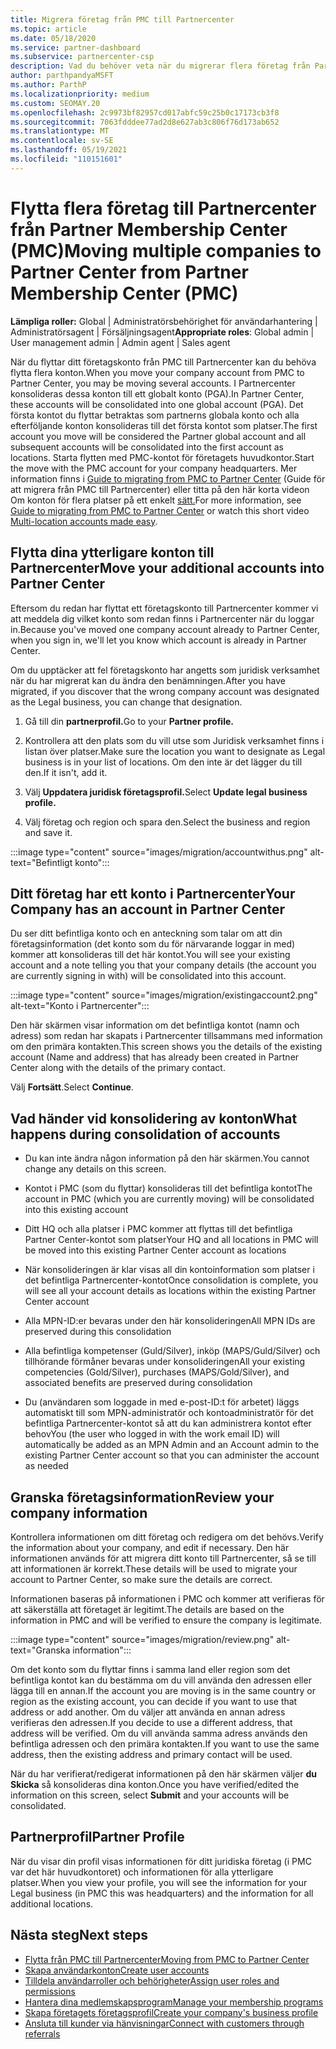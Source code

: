 ```yaml
---
title: Migrera företag från PMC till Partnercenter
ms.topic: article
ms.date: 05/18/2020
ms.service: partner-dashboard
ms.subservice: partnercenter-csp
description: Vad du behöver veta när du migrerar flera företag från Partner Membership Center (PMC) till Partnercenter och konsoliderar dem till ett partner globalt konto.
author: parthpandyaMSFT
ms.author: ParthP
ms.localizationpriority: medium
ms.custom: SEOMAY.20
ms.openlocfilehash: 2c9973bf82957cd017abfc59c25b0c17173cb3f8
ms.sourcegitcommit: 7063fdddee77ad2d8e627ab3c806f76d173ab652
ms.translationtype: MT
ms.contentlocale: sv-SE
ms.lasthandoff: 05/19/2021
ms.locfileid: "110151601"
---
```

# <a name="moving-multiple-companies-to-partner-center-from-partner-membership-center-pmc"></a><span data-ttu-id="3d67a-103">Flytta flera företag till Partnercenter från Partner Membership Center (PMC)</span><span class="sxs-lookup"><span data-stu-id="3d67a-103">Moving multiple companies to Partner Center from Partner Membership Center (PMC)</span></span>

<span data-ttu-id="3d67a-104">**Lämpliga roller:** Global | Administratörsbehörighet för användarhantering | Administratörsagent | Försäljningsagent</span><span class="sxs-lookup"><span data-stu-id="3d67a-104">**Appropriate roles**: Global admin | User management admin | Admin agent | Sales agent</span></span>

<span data-ttu-id="3d67a-105">När du flyttar ditt företagskonto från PMC till Partnercenter kan du behöva flytta flera konton.</span><span class="sxs-lookup"><span data-stu-id="3d67a-105">When you move your company account from PMC to Partner Center, you may be moving several accounts.</span></span> <span data-ttu-id="3d67a-106">I Partnercenter konsolideras dessa konton till ett globalt konto (PGA).</span><span class="sxs-lookup"><span data-stu-id="3d67a-106">In Partner Center, these accounts will be consolidated into one global account (PGA).</span></span> <span data-ttu-id="3d67a-107">Det första kontot du flyttar betraktas som partnerns globala konto och alla efterföljande konton konsolideras till det första kontot som platser.</span><span class="sxs-lookup"><span data-stu-id="3d67a-107">The first account you move will be considered the Partner global account and all subsequent accounts will be consolidated into the first account as locations.</span></span> <span data-ttu-id="3d67a-108">Starta flytten med PMC-kontot för företagets huvudkontor.</span><span class="sxs-lookup"><span data-stu-id="3d67a-108">Start the move with the PMC account for your company headquarters.</span></span> <span data-ttu-id="3d67a-109">Mer information finns i [Guide to migrating from PMC to Partner Center](guide-to-migration.md) (Guide för att migrera från PMC till Partnercenter) eller titta på den här korta videon Om konton för flera platser på ett enkelt [sätt.](https://vimeo.com/290335248)</span><span class="sxs-lookup"><span data-stu-id="3d67a-109">For more information, see [Guide to migrating from PMC to Partner Center](guide-to-migration.md) or watch this short video [Multi-location accounts made easy](https://vimeo.com/290335248).</span></span>

## <a name="move-your-additional-accounts-into-partner-center"></a><span data-ttu-id="3d67a-110">Flytta dina ytterligare konton till Partnercenter</span><span class="sxs-lookup"><span data-stu-id="3d67a-110">Move your additional accounts into Partner Center</span></span>

<span data-ttu-id="3d67a-111">Eftersom du redan har flyttat ett företagskonto till Partnercenter kommer vi att meddela dig vilket konto som redan finns i Partnercenter när du loggar in.</span><span class="sxs-lookup"><span data-stu-id="3d67a-111">Because you've moved one company account already to Partner Center, when you sign in, we'll let you know which account is already in Partner Center.</span></span>

<span data-ttu-id="3d67a-112">Om du upptäcker att fel företagskonto har angetts som juridisk verksamhet när du har migrerat kan du ändra den benämningen.</span><span class="sxs-lookup"><span data-stu-id="3d67a-112">After you have migrated, if you discover that the wrong company account was designated as the Legal business, you can change that designation.</span></span>

1. <span data-ttu-id="3d67a-113">Gå till din **partnerprofil.**</span><span class="sxs-lookup"><span data-stu-id="3d67a-113">Go to your **Partner profile.**</span></span>

2. <span data-ttu-id="3d67a-114">Kontrollera att den plats som du vill utse som Juridisk verksamhet finns i listan över platser.</span><span class="sxs-lookup"><span data-stu-id="3d67a-114">Make sure the location you want to designate as Legal business is in your list of locations.</span></span> <span data-ttu-id="3d67a-115">Om den inte är det lägger du till den.</span><span class="sxs-lookup"><span data-stu-id="3d67a-115">If it isn't, add it.</span></span>

3. <span data-ttu-id="3d67a-116">Välj **Uppdatera juridisk företagsprofil.**</span><span class="sxs-lookup"><span data-stu-id="3d67a-116">Select **Update legal business profile.**</span></span>

4. <span data-ttu-id="3d67a-117">Välj företag och region och spara den.</span><span class="sxs-lookup"><span data-stu-id="3d67a-117">Select the business and region and save it.</span></span>

:::image type="content" source="images/migration/accountwithus.png" alt-text="Befintligt konto":::

## <a name="your-company-has-an-account-in-partner-center"></a><span data-ttu-id="3d67a-119">Ditt företag har ett konto i Partnercenter</span><span class="sxs-lookup"><span data-stu-id="3d67a-119">Your Company has an account in Partner Center</span></span>

<span data-ttu-id="3d67a-120">Du ser ditt befintliga konto och en anteckning som talar om att din företagsinformation (det konto som du för närvarande loggar in med) kommer att konsolideras till det här kontot.</span><span class="sxs-lookup"><span data-stu-id="3d67a-120">You will see your existing account and a note telling you that your company details (the account you are currently signing in with) will be consolidated into this account.</span></span>

:::image type="content" source="images/migration/existingaccount2.png" alt-text="Konto i Partnercenter":::

<span data-ttu-id="3d67a-122">Den här skärmen visar information om det befintliga kontot (namn och adress) som redan har skapats i Partnercenter tillsammans med information om den primära kontakten.</span><span class="sxs-lookup"><span data-stu-id="3d67a-122">This screen shows you the details of the existing account (Name and address) that has already been created in Partner Center along with the details of the primary contact.</span></span>

<span data-ttu-id="3d67a-123">Välj **Fortsätt**.</span><span class="sxs-lookup"><span data-stu-id="3d67a-123">Select **Continue**.</span></span>

## <a name="what-happens-during-consolidation-of-accounts"></a><span data-ttu-id="3d67a-124">Vad händer vid konsolidering av konton</span><span class="sxs-lookup"><span data-stu-id="3d67a-124">What happens during consolidation of accounts</span></span>

- <span data-ttu-id="3d67a-125">Du kan inte ändra någon information på den här skärmen.</span><span class="sxs-lookup"><span data-stu-id="3d67a-125">You cannot change any details on this screen.</span></span>

- <span data-ttu-id="3d67a-126">Kontot i PMC (som du flyttar) konsolideras till det befintliga kontot</span><span class="sxs-lookup"><span data-stu-id="3d67a-126">The account in PMC (which you are currently moving) will be consolidated into this existing account</span></span>

- <span data-ttu-id="3d67a-127">Ditt HQ och alla platser i PMC kommer att flyttas till det befintliga Partner Center-kontot som platser</span><span class="sxs-lookup"><span data-stu-id="3d67a-127">Your HQ and all locations in PMC will be moved into this existing Partner Center account as locations</span></span>

- <span data-ttu-id="3d67a-128">När konsolideringen är klar visas all din kontoinformation som platser i det befintliga Partnercenter-kontot</span><span class="sxs-lookup"><span data-stu-id="3d67a-128">Once consolidation is complete, you will see all your account details as locations within the existing Partner Center account</span></span>

- <span data-ttu-id="3d67a-129">Alla MPN-ID:er bevaras under den här konsolideringen</span><span class="sxs-lookup"><span data-stu-id="3d67a-129">All MPN IDs are preserved during this consolidation</span></span>

- <span data-ttu-id="3d67a-130">Alla befintliga kompetenser (Guld/Silver), inköp (MAPS/Guld/Silver) och tillhörande förmåner bevaras under konsolideringen</span><span class="sxs-lookup"><span data-stu-id="3d67a-130">All your existing competencies (Gold/Silver), purchases (MAPS/Gold/Silver), and associated benefits are preserved during consolidation</span></span>

- <span data-ttu-id="3d67a-131">Du (användaren som loggade in med e-post-ID:t för arbetet) läggs automatiskt till som MPN-administratör och kontoadministratör för det befintliga Partnercenter-kontot så att du kan administrera kontot efter behov</span><span class="sxs-lookup"><span data-stu-id="3d67a-131">You (the user who logged in with the work email ID) will automatically be added as an MPN Admin and an Account admin to the existing Partner Center account so that you can administer the account as needed</span></span>

## <a name="review-your-company-information"></a><span data-ttu-id="3d67a-132">Granska företagsinformation</span><span class="sxs-lookup"><span data-stu-id="3d67a-132">Review your company information</span></span>

<span data-ttu-id="3d67a-133">Kontrollera informationen om ditt företag och redigera om det behövs.</span><span class="sxs-lookup"><span data-stu-id="3d67a-133">Verify the information about your company, and edit if necessary.</span></span>  <span data-ttu-id="3d67a-134">Den här informationen används för att migrera ditt konto till Partnercenter, så se till att informationen är korrekt.</span><span class="sxs-lookup"><span data-stu-id="3d67a-134">These details will be used to migrate your account to Partner Center, so make sure the details are correct.</span></span>

<span data-ttu-id="3d67a-135">Informationen baseras på informationen i PMC och kommer att verifieras för att säkerställa att företaget är legitimt.</span><span class="sxs-lookup"><span data-stu-id="3d67a-135">The details are based on the information in PMC and will be verified to ensure the company is legitimate.</span></span>


:::image type="content" source="images/migration/review.png" alt-text="Granska information":::

<span data-ttu-id="3d67a-137">Om det konto som du flyttar finns i samma land eller region som det befintliga kontot kan du bestämma om du vill använda den adressen eller lägga till en annan.</span><span class="sxs-lookup"><span data-stu-id="3d67a-137">If the account you are moving is in the same country or region as the existing account, you can decide if you want to use that address or add another.</span></span> <span data-ttu-id="3d67a-138">Om du väljer att använda en annan adress verifieras den adressen.</span><span class="sxs-lookup"><span data-stu-id="3d67a-138">If you decide to use a different address, that address will be verified.</span></span> <span data-ttu-id="3d67a-139">Om du vill använda samma adress används den befintliga adressen och den primära kontakten.</span><span class="sxs-lookup"><span data-stu-id="3d67a-139">If you want to use the same address, then the existing address and primary contact will be used.</span></span>

<span data-ttu-id="3d67a-140">När du har verifierat/redigerat informationen på den här skärmen väljer **du Skicka** så konsolideras dina konton.</span><span class="sxs-lookup"><span data-stu-id="3d67a-140">Once you have verified/edited the information on this screen, select **Submit** and your accounts will be consolidated.</span></span>

## <a name="partner-profile"></a><span data-ttu-id="3d67a-141">Partnerprofil</span><span class="sxs-lookup"><span data-stu-id="3d67a-141">Partner Profile</span></span>

<span data-ttu-id="3d67a-142">När du visar din profil visas informationen för ditt juridiska företag (i PMC var det här huvudkontoret) och informationen för alla ytterligare platser.</span><span class="sxs-lookup"><span data-stu-id="3d67a-142">When you view your profile, you will see the information for your Legal business (in PMC this was headquarters) and the information for all additional locations.</span></span>

## <a name="next-steps"></a><span data-ttu-id="3d67a-143">Nästa steg</span><span class="sxs-lookup"><span data-stu-id="3d67a-143">Next steps</span></span>

- [<span data-ttu-id="3d67a-144">Flytta från PMC till Partnercenter</span><span class="sxs-lookup"><span data-stu-id="3d67a-144">Moving from PMC to Partner Center</span></span>](move-pmc-pc-map.md)
- [<span data-ttu-id="3d67a-145">Skapa användarkonton</span><span class="sxs-lookup"><span data-stu-id="3d67a-145">Create user accounts</span></span>](create-user-accounts-and-set-permissions.md)
- [<span data-ttu-id="3d67a-146">Tilldela användarroller och behörigheter</span><span class="sxs-lookup"><span data-stu-id="3d67a-146">Assign user roles and permissions</span></span>](permissions-overview.md)
- [<span data-ttu-id="3d67a-147">Hantera dina medlemskapsprogram</span><span class="sxs-lookup"><span data-stu-id="3d67a-147">Manage your membership programs</span></span>](renew-mpn-offers.md)
- [<span data-ttu-id="3d67a-148">Skapa företagets företagsprofil</span><span class="sxs-lookup"><span data-stu-id="3d67a-148">Create your company's business profile</span></span>](create-a-marketing-profile.md)
- [<span data-ttu-id="3d67a-149">Ansluta till kunder via hänvisningar</span><span class="sxs-lookup"><span data-stu-id="3d67a-149">Connect with customers through referrals</span></span>](manage-leads.md)
